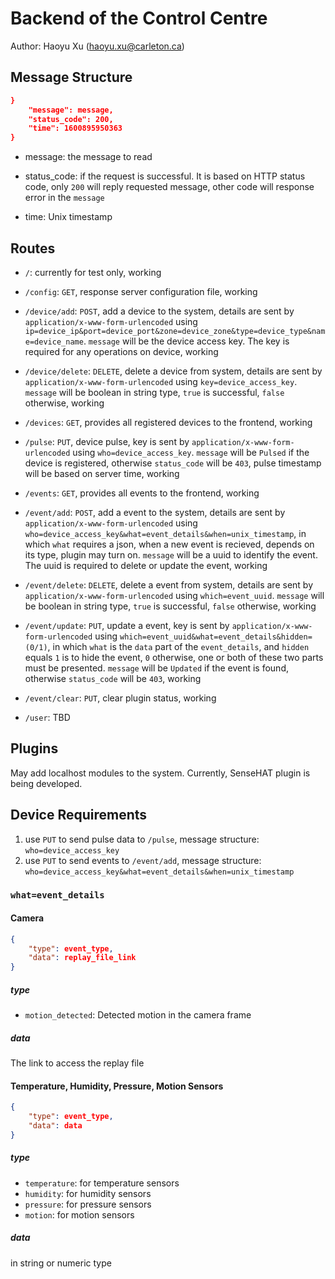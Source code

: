 # Backend of the Control Centre

Author: Haoyu Xu (haoyu.xu@carleton.ca)

## Message Structure

```` json
}
    "message": message,
    "status_code": 200,
    "time": 1600895950363
}
````

- message: the message to read

- status_code: if the request is successful. It is based on HTTP status code, only `200` will reply requested message, other code will response error in the `message`

- time: Unix timestamp

## Routes

- `/`: currently for test only, working

- `/config`: `GET`, response server configuration file, working

- `/device/add`: `POST`, add a device to the system, details are sent by `application/x-www-form-urlencoded` using `ip=device_ip&port=device_port&zone=device_zone&type=device_type&name=device_name`. `message` will be the device access key. The key is required for any operations on device, working

- `/device/delete`: `DELETE`, delete a device from system, details are sent by `application/x-www-form-urlencoded` using `key=device_access_key`. `message` will be boolean in string type, `true` is successful, `false` otherwise, working

- `/devices`: `GET`, provides all registered devices to the frontend, working

- `/pulse`: `PUT`, device pulse, key is sent by `application/x-www-form-urlencoded` using `who=device_access_key`. `message` will be `Pulsed` if the device is registered, otherwise `status_code` will be `403`, pulse timestamp will be based on server time, working

- `/events`: `GET`, provides all events to the frontend, working

- `/event/add`: `POST`, add a event to the system, details are sent by `application/x-www-form-urlencoded` using `who=device_access_key&what=event_details&when=unix_timestamp`, in which `what` requires a json, when a new event is recieved, depends on its type, plugin may turn on. `message` will be a uuid to identify the event. The uuid is required to delete or update the event, working

- `/event/delete`: `DELETE`, delete a event from system, details are sent by `application/x-www-form-urlencoded` using `which=event_uuid`. `message` will be boolean in string type, `true` is successful, `false` otherwise, working

- `/event/update`: `PUT`, update a event, key is sent by `application/x-www-form-urlencoded` using `which=event_uuid&what=event_details&hidden=(0/1)`, in which `what` is the `data` part of the `event_details`, and `hidden` equals `1` is to hide the event, `0` otherwise, one or both of these two parts must be presented. `message` will be `Updated` if the event is found, otherwise `status_code` will be `403`, working

- `/event/clear`: `PUT`, clear plugin status, working

- `/user`: TBD


## Plugins

May add localhost modules to the system. Currently, SenseHAT plugin is being developed.

## Device Requirements

1. use `PUT` to send pulse data to `/pulse`, message structure: `who=device_access_key`
2. use `PUT` to send events to `/event/add`, message structure: `who=device_access_key&what=event_details&when=unix_timestamp`

### `what=event_details`

#### Camera

``` json
{
    "type": event_type,
    "data": replay_file_link
}
```

##### type

- `motion_detected`: Detected motion in the camera frame

##### data

The link to access the replay file

#### Temperature, Humidity, Pressure, Motion Sensors

``` json
{
    "type": event_type,
    "data": data
}
```

##### type

- `temperature`: for temperature sensors
- `humidity`: for humidity sensors
- `pressure`: for pressure sensors
- `motion`: for motion sensors

##### data

in string or numeric type 